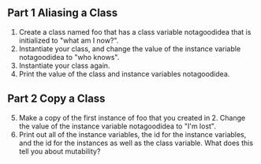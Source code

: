 ## Part 1 Aliasing a Class
1. Create a class named foo that has a class variable notagoodidea that is initialized to "what am I now?".
2. Instantiate your class, and change the value of the instance variable notagoodidea to "who knows".
3. Instantiate your class again.
4. Print the value of the class and instance variables notagoodidea.

## Part 2 Copy a Class
5. Make a copy of the first instance of foo that you created in 2. Change the value of the instance variable notagoodidea
to "I'm lost".
6. Print out all of the instance variables, the id for the instance variables, and the id for the instances as well as the class variable. What does this tell you about mutability?
